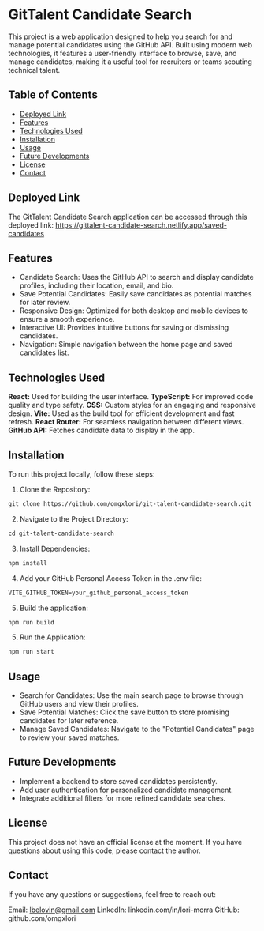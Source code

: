 # GitTalent Candidate Search

This project is a web application designed to help you search for and manage potential candidates using the GitHub API. Built using modern web technologies, it features a user-friendly interface to browse, save, and manage candidates, making it a useful tool for recruiters or teams scouting technical talent.

## Table of Contents
- [Deployed Link](#deployed-link)
- [Features](#features)
- [Technologies Used](#technologies-used)
- [Installation](#installation)
- [Usage](#usage)
- [Future Developments](#future-developments)
- [License](#license)
- [Contact](#contact)

## Deployed Link
The GitTalent Candidate Search application can be accessed through this deployed link: https://gittalent-candidate-search.netlify.app/saved-candidates

## Features
- Candidate Search: Uses the GitHub API to search and display candidate profiles, including their location, email, and bio.
- Save Potential Candidates: Easily save candidates as potential matches for later review.
- Responsive Design: Optimized for both desktop and mobile devices to ensure a smooth experience.
- Interactive UI: Provides intuitive buttons for saving or dismissing candidates.
- Navigation: Simple navigation between the home page and saved candidates list.

## Technologies Used
**React:** Used for building the user interface.
**TypeScript:** For improved code quality and type safety.
**CSS:** Custom styles for an engaging and responsive design.
**Vite:** Used as the build tool for efficient development and fast refresh.
**React Router:** For seamless navigation between different views.
**GitHub API:** Fetches candidate data to display in the app.

## Installation
To run this project locally, follow these steps:

1. Clone the Repository:

```md
git clone https://github.com/omgxlori/git-talent-candidate-search.git
```

2. Navigate to the Project Directory:

```md
cd git-talent-candidate-search
```

3. Install Dependencies:

```md
npm install
```

4. Add your GitHub Personal Access Token in the .env file:

```md
VITE_GITHUB_TOKEN=your_github_personal_access_token
```

5. Build the application:
```md
npm run build
```

5. Run the Application:

```md
npm run start
```

## Usage
- Search for Candidates: Use the main search page to browse through GitHub users and view their profiles.
- Save Potential Matches: Click the save button to store promising candidates for later reference.
- Manage Saved Candidates: Navigate to the "Potential Candidates" page to review your saved matches.

## Future Developments
- Implement a backend to store saved candidates persistently.
- Add user authentication for personalized candidate management.
- Integrate additional filters for more refined candidate searches.

## License
This project does not have an official license at the moment. If you have questions about using this code, please contact the author.

## Contact
If you have any questions or suggestions, feel free to reach out:

Email: lbelovin@gmail.com
LinkedIn: linkedin.com/in/lori-morra
GitHub: github.com/omgxlori
